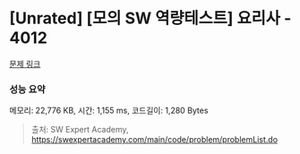 # [Unrated] [모의 SW 역량테스트] 요리사 - 4012 

[문제 링크](https://swexpertacademy.com/main/code/problem/problemDetail.do?contestProbId=AWIeUtVakTMDFAVH) 

### 성능 요약

메모리: 22,776 KB, 시간: 1,155 ms, 코드길이: 1,280 Bytes



> 출처: SW Expert Academy, https://swexpertacademy.com/main/code/problem/problemList.do